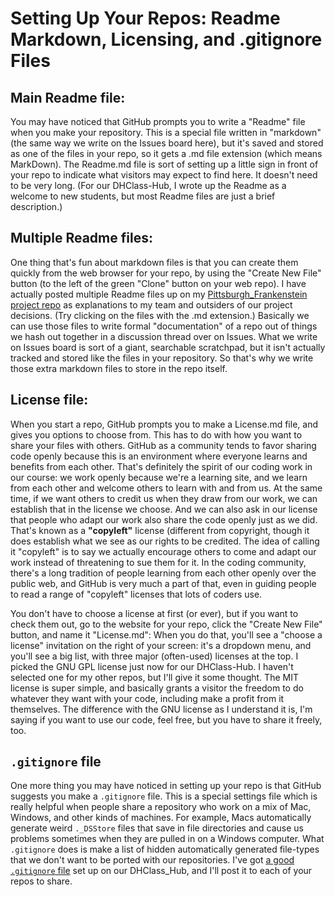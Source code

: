 # Setting Up Your Repos: Readme Markdown, Licensing, and .gitignore Files

## Main Readme file:
You may have noticed that GitHub prompts you to write a "Readme" file when you make your repository. This is a special file written in "markdown" (the same way we write on the Issues board here), but it's saved and stored as one of the files in your repo, so it gets a .md file extension (which means MarkDown). The Readme.md file is sort of setting up a little sign in front of your repo to indicate what visitors may expect to find here. It doesn't need to be very long. (For our DHClass-Hub, I wrote up the Readme as a welcome to new students, but most Readme files are just a brief description.)

## Multiple Readme files:
One thing that's fun about markdown files is that you can create them quickly from the web browser for your repo, by using the "Create New File" button (to the left of the green "Clone" button on your web repo). I have actually posted multiple Readme files up on my [Pittsburgh_Frankenstein project repo](https://github.com/ebeshero/Pittsburgh_Frankenstein) as explanations to my team and outsiders of our project decisions. (Try clicking on the files with the .md extension.) Basically we can use those files to write formal "documentation" of a repo out of things we hash out together in a discussion thread over on Issues. What we write on Issues board is sort of a giant, searchable scratchpad, but it isn't actually tracked and stored like the files in your repository. So that's why we write those extra markdown files to store in the repo itself.

## License file: 
When you start a repo, GitHub prompts you to make a License.md file, and gives you options to choose from. This has to do with how you want to share your files with others. GitHub as a community tends to favor sharing code openly because this is an environment where everyone learns and benefits from each other. That's definitely the spirit of our coding work in our course: we work openly because we're a learning site, and we learn from each other and welcome others to learn with and from us. At the same time, if we want others to credit us when they draw from our work, we can establish that in the license we choose. And we can also ask in our license that people who adapt our work also share the code openly just as we did. That's known as a **"copyleft"** license (different from copyright, though it does establish what we see as our rights to be credited. The idea of calling it "copyleft" is to say we actually encourage others to come and adapt our work instead of threatening to sue them for it. In the coding community, there's a long tradition of people learning from each other openly over the public web, and GitHub is very much a part of that, even in guiding people to read a range of "copyleft" licenses that lots of coders use.

You don't have to choose a license at first (or ever), but if you want to check them out, go to the website for your repo, click the "Create New File" button, and name it "License.md": When you do that, you'll see a "choose a license" invitation on the right of your screen: it's a dropdown menu, and you'll see a big list, with three major (often-used) licenses at the top. I picked the GNU GPL license just now for our DHClass-Hub. I haven't selected one for my other repos, but I'll give it some thought. The MIT license is super simple, and basically grants a visitor the freedom to do whatever they want with your code, including make a profit from it themselves. The difference with the GNU license as I understand it is, I'm saying if you want to use our code, feel free, but you have to share it freely, too.

## `.gitignore` file ##
One more thing you may have noticed in setting up your repo is that GitHub suggests you make a `.gitignore` file. This is a special settings file which is really helpful when people share a repository who work on a mix of Mac, Windows, and other kinds of machines. For example, Macs automatically generate weird `._DSStore` files that save in file directories and cause us problems sometimes when they are pulled in on a Windows computer. What `.gitignore` does is make a list of hidden automatically generated file-types that we don't want to be ported with our repositories. I've got [a good `.gitignore` file](https://raw.githubusercontent.com/ebeshero/DHClass-Hub/master/.gitignore) set up on our DHClass_Hub, and I'll post it to each of your repos to share.
